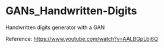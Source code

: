 # GANs_Handwritten-Digits
Handwritten digits generator with a GAN

Reference:
https://www.youtube.com/watch?v=AALBGpLbj6Q
